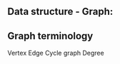 Data structure - Graph:
-----------------------

Graph terminology
-----------------
Vertex
Edge
Cycle graph
Degree
